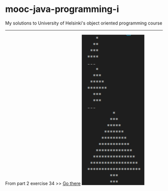 # mooc-java-programming-i
My solutions to University of Helsinki's object oriented programming course
<hr>
<p>
  From part 2 exercise 34 >>  <a href="/part02-Part02_34.AdvancedAstrology/src/main/java/AdvancedAstrology.java">Go there</a> 
  <img src="/Mooc Java Programming Solutions_ss/advanced astrology.png"  title="hover text">
</p>


